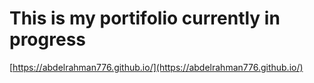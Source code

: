
# This is my portifolio currently in progress

[https://abdelrahman776.github.io/](https://abdelrahman776.github.io/)
